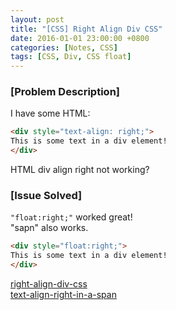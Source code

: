 ```yaml
---
layout: post
title: "[CSS] Right Align Div CSS"
date: 2016-01-01 23:00:00 +0800
categories: [Notes, CSS]
tags: [CSS, Div, CSS float]
---
```


### [Problem Description]

I have some HTML:
```html
<div style="text-align: right;">
This is some text in a div element!
</div>
```
HTML div align right not working?

### [Issue Solved]

`"float:right;"` worked great!  
"sapn" also works.

```html
<div style="float:right;">
This is some text in a div element!
</div>
```


[right-align-div-css](https://stackoverflow.com/questions/73861223/right-align-div-css)  
[text-align-right-in-a-span](https://stackoverflow.com/questions/40427457/text-align-right-in-a-span)
